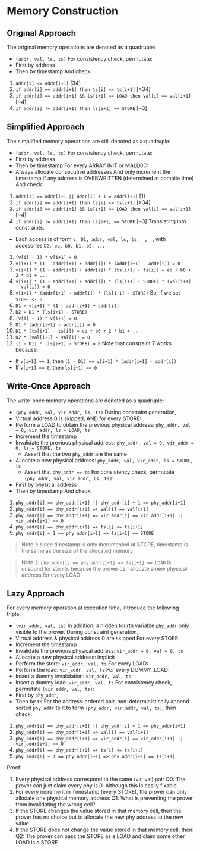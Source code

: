# Memory Construction

## Original Approach
The original memory operations are denoted as a quadruple:
- `(addr, val, ls, ts)`
For consistency check, permutate:
- First by address
- Then by timestamp
And check:
1. `addr[i] <= addr[i+1]` [34]
2. `if addr[i] == addr[i+1] then ts[i] <= ts[i+1]` [>34]
3. `if addr[i] == addr[i+1] && ls[i+1] == LOAD then val[i] == val[i+1]` [~4]
4. `if addr[i] != addr[i+1] then ls[i+1] == STORE` [~3]

## Simplified Approach
The simplified memory operations are still denoted as a quadruple:
- `(addr, val, ls, ts)`
For consistency check, permutate:
- First by address
- Then by timestamp
For every ARRAY INIT or MALLOC:
- Always allocate consecutive addresses
And only increment the timestamp if any address is OVERWRITTEN (determined at compile time)
And check:
1. `addr[i] == addr[i+1 || addr[i] + 1 = addr[i+1]` [1]
2. `if addr[i] == addr[i+1] then ts[i] <= ts[i+1]` [>34]
3. `if addr[i] == addr[i+1] && ls[i+1] == LOAD then val[i] == val[i+1]` [~4]
4. `if addr[i] != addr[i+1] then ls[i+1] == STORE` [~3]
Translating into constraints:
- Each access is of form `v, D1, addr, val, ls, ts, _, _`, with accesories `D2, eq, b0, b1, b2, ...`
1. `(v[i] - 1) * v[i+1] = 0`
2. `v[i+1] * (1 - addr[i+1] + addr[i]) * (addr[i+1] - addr[i]) = 0`
3. `v[i+1] * (1 - addr[i+1] + addr[i]) * (ts[i+1] - ts[i]) = eq + b0 + 2 * b1 + ...`
4. `v[i+1] * (1 - addr[i+1] + addr[i]) * (ls[i+1] - STORE) * (val[i+1] - val[i]) = 0`
5. `v[i+1] * (addr[i+1] - addr[i]) * (ls[i+1] - STORE)`
So, if we set `STORE <- 0`
1. `D1 = v[i+1] * (1 - addr[i+1] + addr[i])`
2. `D2 = D1 * (ls[i+1] - STORE)`
3. `(v[i] - 1) * v[i+1] = 0`
4. `D1 * (addr[i+1] - addr[i]) = 0`
5. `D1 * (ts[i+1] - ts[i]) = eq + b0 + 2 * b1 + ...`
6. `D2 * (val[i+1] - val[i]) = 0`
7. `(1 - D1) * (ls[i+1] - STORE) = 0`
Note that constraint 7 works because:
- If `v[i+1] == 1`, then `(1 - D1) == v[i+1] * (addr[i+1] - addr[i])`
- If `v[i+1] == 0`, then `ls[i+1] == 0`


## Write-Once Approach
The write-once memory operations are denoted as a quadruple:
- `(phy_addr, val, vir_addr, ls, ts)`
During constraint generation,
- Virtual address 0 is skipped, AND
for every STORE:
- Perform a LOAD to obtain the previous physical address: `phy_addr, val = 0, vir_addr, ls = LOAD, ts`
- Increment the timestamp
- Invalidate the previous physical address: `phy_addr, val = 0, vir_addr = 0, ls = STORE, ts`
  - Assert that the two `phy_addr` are the same
- Allocate a new physical address: `phy_addr, val, vir_addr, ls = STORE, ts`
  - Assert that `phy_addr == ts`
For consistency check, permutate `(phy_addr, val, vir_addr, ls, ts)`:
- First by physical address
- Then by timestamp
And check:
1. `phy_addr[i] == phy_addr[i+1] || phy_addr[i] + 1 == phy_addr[i+1]`
2. `phy_addr[i] == phy_addr[i+1] => val[i] == val[i+1]`
3. `phy_addr[i] == phy_addr[i+1] => vir_addr[i] == vir_addr[i+1] || vir_addr[i+1] == 0`
4. `phy_addr[i] == phy_addr[i+1] => ts[i] <= ts[i+1]`
5. `phy_addr[i] + 1 == phy_addr[i+1] => ls[i+1] == STORE`

> Note 1: since timestamp is only incremented at STORE, timestamp is the same as the size of the allocated memory

> Note 2: `phy_addr[i] == phy_addr[i+1] => ls[i+1] == LOAD` is unsound for step 5, because the prover can allocate a new physical address for every LOAD

## Lazy Approach
For every memory operation at execution time, introduce the following triple:
- `(vir_addr, val, ts)`
In addition, a hidden fourth variable `phy_addr` only visible to the prover.
During constraint generation,
- Virtual address & physical address 0 are skipped
For every STORE:
- Increment the timestamp
- Invalidate the previous physical address: `vir_addr = 0, val = 0, ts`
- Allocate a new physical address: implicit
- Perform the store: `vir_addr, val, ts`
For every LOAD:
- Perform the load: `vir_addr, val, ts`
For every DUMMY_LOAD:
- Insert a dummy invalidation: `vir_addr, val, ts`
- Insert a dummy load: `vir_addr, val, ts`
For consistency check, permutate `(vir_addr, val, ts)`:
- First by `phy_addr`,
- Then by `ts`
For the address-ordered pair, non-deterministically append sorted `phy_addr` to it to form `(phy_addr, vir_addr, val, ts)`, then check:
1. `phy_addr[i] == phy_addr[i+1] || phy_addr[i] + 1 == phy_addr[i+1]`
2. `phy_addr[i] == phy_addr[i+1] => val[i] == val[i+1]`
3. `phy_addr[i] == phy_addr[i+1] => vir_addr[i] == vir_addr[i+1] || vir_addr[i+1] == 0`
4. `phy_addr[i] == phy_addr[i+1] => ts[i] <= ts[i+1]`
5. `phy_addr[i] + 1 == phy_addr[i+1] => phy_addr[i+1] == ts[i+1]`

Proof:
1. Every physical address correspond to the same (vir, val) pair
Q0: The prover can just claim every phy is 0. Although this is easily fixable
2. For every increment in Timestamp (every STORE), the prover can only allocate one physical memory address
Q1: What is preventing the prover from invalidating the wrong cell?
3. If the STORE changes the value stored in that memory cell, then the prover has no choice but to allocate the new phy address to the new value
4. If the STORE does not change the value stored in that memory cell, then:
Q2: The prover can pass the STORE as a LOAD and claim some other LOAD is a STORE